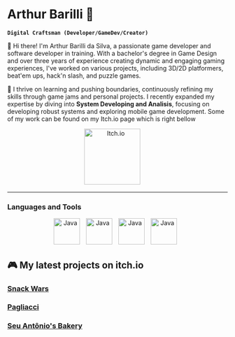 # Arthur Barilli 👋

**`Digital Craftsman (Developer/GameDev/Creator)`**

👋 Hi there! I'm Arthur Barilli da Silva, a passionate game developer and software developer in training. With a bachelor's degree in Game Design and over three years of experience creating dynamic and engaging gaming experiences, I've worked on various projects, including 3D/2D platformers, beat'em ups, hack'n slash, and puzzle games.

🌟 I thrive on learning and pushing boundaries, continuously refining my skills through game jams and personal projects. I recently expanded my expertise by diving into **System Developing and Analisis**, focusing on developing robust systems and exploring mobile game development.
Some of my work can be found on my Itch.io page which is right bellow
<p align="center">
  <a href="https://barilli.itch.io"><img width="128px" alt="Itch.io" title="Itch.io" src="https://custom-icon-badges.demolab.com/badge/itch.io-red.svg?logo=controller"/></a>
  &#8287;&#8287;&#8287;&#8287;&#8287;
</p>

---

### Languages and Tools
<p align="center">
<img  alt ="Java" width="60px" style="padding-right:10px;" src="https://cdn.jsdelivr.net/gh/devicons/devicon@latest/icons/csharp/csharp-plain.svg"/>
<img  alt ="Java" width="60px" style="padding-right:10px;" src="https://cdn.jsdelivr.net/gh/devicons/devicon@latest/icons/java/java-plain.svg"/>
<img  alt ="Java" width="60px" style="padding-right:10px;" src="https://cdn.jsdelivr.net/gh/devicons/devicon@latest/icons/unity/unity-original.svg"/>
<img  alt ="Java" width="60px" style="padding-right:10px;" src="https://cdn.jsdelivr.net/gh/devicons/devicon@latest/icons/git/git-original.svg"/>
</p>


## 🎮 My latest projects on itch.io

### [Snack Wars](https://barilli.itch.io/snack-wars)
### [Pagliacci ](https://barilli.itch.io/pagliacci)
### [Seu Antônio's Bakery ](https://barilli.itch.io/seu-antonios-bakery)




<!--
**ArthurBarilli/ArthurBarilli** is a ✨ _special_ ✨ repository because its `README.md` (this file) appears on your GitHub profile.

Here are some ideas to get you started:

- 🔭 I’m currently working on ...
- 🌱 I’m currently learning ...
- 👯 I’m looking to collaborate on ...
- 🤔 I’m looking for help with ...
- 💬 Ask me about ...
- 📫 How to reach me: ...
- 😄 Pronouns: ...
- ⚡ Fun fact: ...
-->
